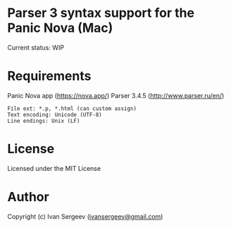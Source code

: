 # Parser 3 syntax support for the Panic Nova (Mac)

Current status: WIP

# Requirements

Panic Nova app (https://nova.app/)
Parser 3.4.5 (http://www.parser.ru/en/)

	File ext: *.p, *.html (can custom assign)
	Text encoding: Unicode (UTF-8)
	Line endings: Unix (LF)

# License

Licensed under the MIT License

# Author

Copyright (c) Ivan Sergeev (ivansergeev@gmail.com)